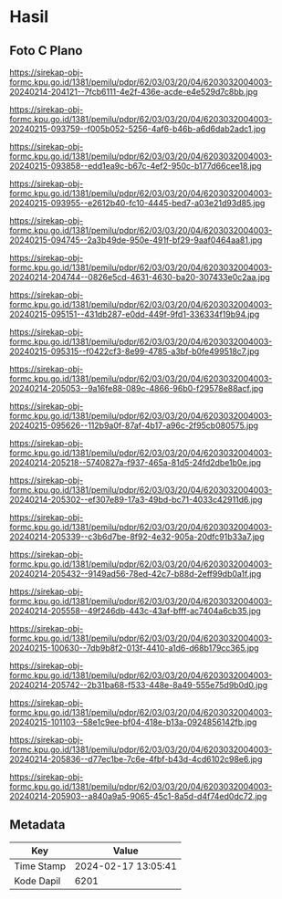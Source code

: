 # Hasil

## Foto C Plano

https://sirekap-obj-formc.kpu.go.id/1381/pemilu/pdpr/62/03/03/20/04/6203032004003-20240214-204121--7fcb6111-4e2f-436e-acde-e4e529d7c8bb.jpg

https://sirekap-obj-formc.kpu.go.id/1381/pemilu/pdpr/62/03/03/20/04/6203032004003-20240215-093759--f005b052-5256-4af6-b46b-a6d6dab2adc1.jpg

https://sirekap-obj-formc.kpu.go.id/1381/pemilu/pdpr/62/03/03/20/04/6203032004003-20240215-093858--edd1ea9c-b67c-4ef2-950c-b177d66cee18.jpg

https://sirekap-obj-formc.kpu.go.id/1381/pemilu/pdpr/62/03/03/20/04/6203032004003-20240215-093955--e2612b40-fc10-4445-bed7-a03e21d93d85.jpg

https://sirekap-obj-formc.kpu.go.id/1381/pemilu/pdpr/62/03/03/20/04/6203032004003-20240215-094745--2a3b49de-950e-491f-bf29-9aaf0464aa81.jpg

https://sirekap-obj-formc.kpu.go.id/1381/pemilu/pdpr/62/03/03/20/04/6203032004003-20240214-204744--0826e5cd-4631-4630-ba20-307433e0c2aa.jpg

https://sirekap-obj-formc.kpu.go.id/1381/pemilu/pdpr/62/03/03/20/04/6203032004003-20240215-095151--431db287-e0dd-449f-9fd1-336334f19b94.jpg

https://sirekap-obj-formc.kpu.go.id/1381/pemilu/pdpr/62/03/03/20/04/6203032004003-20240215-095315--f0422cf3-8e99-4785-a3bf-b0fe499518c7.jpg

https://sirekap-obj-formc.kpu.go.id/1381/pemilu/pdpr/62/03/03/20/04/6203032004003-20240214-205053--9a16fe88-089c-4866-96b0-f29578e88acf.jpg

https://sirekap-obj-formc.kpu.go.id/1381/pemilu/pdpr/62/03/03/20/04/6203032004003-20240215-095626--112b9a0f-87af-4b17-a96c-2f95cb080575.jpg

https://sirekap-obj-formc.kpu.go.id/1381/pemilu/pdpr/62/03/03/20/04/6203032004003-20240214-205218--5740827a-f937-465a-81d5-24fd2dbe1b0e.jpg

https://sirekap-obj-formc.kpu.go.id/1381/pemilu/pdpr/62/03/03/20/04/6203032004003-20240214-205302--ef307e89-17a3-49bd-bc71-4033c42911d6.jpg

https://sirekap-obj-formc.kpu.go.id/1381/pemilu/pdpr/62/03/03/20/04/6203032004003-20240214-205339--c3b6d7be-8f92-4e32-905a-20dfc91b33a7.jpg

https://sirekap-obj-formc.kpu.go.id/1381/pemilu/pdpr/62/03/03/20/04/6203032004003-20240214-205432--9149ad56-78ed-42c7-b88d-2eff99db0a1f.jpg

https://sirekap-obj-formc.kpu.go.id/1381/pemilu/pdpr/62/03/03/20/04/6203032004003-20240214-205558--49f246db-443c-43af-bfff-ac7404a6cb35.jpg

https://sirekap-obj-formc.kpu.go.id/1381/pemilu/pdpr/62/03/03/20/04/6203032004003-20240215-100630--7db9b8f2-013f-4410-a1d6-d68b179cc365.jpg

https://sirekap-obj-formc.kpu.go.id/1381/pemilu/pdpr/62/03/03/20/04/6203032004003-20240214-205742--2b31ba68-f533-448e-8a49-555e75d9b0d0.jpg

https://sirekap-obj-formc.kpu.go.id/1381/pemilu/pdpr/62/03/03/20/04/6203032004003-20240215-101103--58e1c9ee-bf04-418e-b13a-0924856142fb.jpg

https://sirekap-obj-formc.kpu.go.id/1381/pemilu/pdpr/62/03/03/20/04/6203032004003-20240214-205836--d77ec1be-7c6e-4fbf-b43d-4cd6102c98e6.jpg

https://sirekap-obj-formc.kpu.go.id/1381/pemilu/pdpr/62/03/03/20/04/6203032004003-20240214-205903--a840a9a5-9065-45c1-8a5d-d4f74ed0dc72.jpg


## Metadata

| Key        | Value               |
| ---------- | ------------------- |
| Time Stamp | 2024-02-17 13:05:41 |
| Kode Dapil | 6201                |



